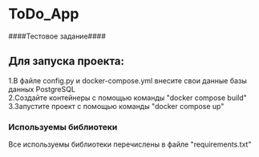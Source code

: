 # ToDo_App
####Тестовое задание####

## Для запуска проекта:
1.В файле config.py и docker-compose.yml внесите свои данные базы данных PostgreSQL<br/>
2.Создайте контейнеры с помощью команды "docker compose build" 
3.Запустите проект с помощью команды "docker compose up"

### Используемы библиотеки
Все используемы библиотеки перечислены в файле "requirements.txt"
